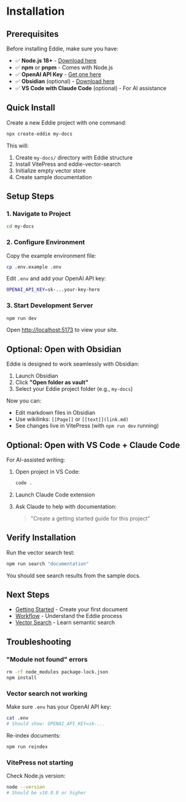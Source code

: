 # Installation

## Prerequisites

Before installing Eddie, make sure you have:

- ✅ **Node.js 18+** - [Download here](https://nodejs.org/)
- ✅ **npm** or **pnpm** - Comes with Node.js
- ✅ **OpenAI API Key** - [Get one here](https://platform.openai.com/api-keys)
- ✅ **Obsidian** (optional) - [Download here](https://obsidian.md/)
- ✅ **VS Code with Claude Code** (optional) - For AI assistance

## Quick Install

Create a new Eddie project with one command:

```bash
npx create-eddie my-docs
```

This will:
1. Create `my-docs/` directory with Eddie structure
2. Install VitePress and eddie-vector-search
3. Initialize empty vector store
4. Create sample documentation

## Setup Steps

### 1. Navigate to Project

```bash
cd my-docs
```

### 2. Configure Environment

Copy the example environment file:

```bash
cp .env.example .env
```

Edit `.env` and add your OpenAI API key:

```bash
OPENAI_API_KEY=sk-...your-key-here
```

### 3. Start Development Server

```bash
npm run dev
```

Open [http://localhost:5173](http://localhost:5173) to view your site.

## Optional: Open with Obsidian

Eddie is designed to work seamlessly with Obsidian:

1. Launch Obsidian
2. Click **"Open folder as vault"**
3. Select your Eddie project folder (e.g., `my-docs`)

Now you can:
- Edit markdown files in Obsidian
- Use wikilinks: `[[Page]]` or `[[text]](link.md)`
- See changes live in VitePress (with `npm run dev` running)

## Optional: Open with VS Code + Claude Code

For AI-assisted writing:

1. Open project in VS Code:
   ```bash
   code .
   ```

2. Launch Claude Code extension

3. Ask Claude to help with documentation:
   > "Create a getting started guide for this project"

## Verify Installation

Run the vector search test:

```bash
npm run search "documentation"
```

You should see search results from the sample docs.

## Next Steps

- [Getting Started](./getting-started.md) - Create your first document
- [Workflow](./workflow.md) - Understand the Eddie process
- [Vector Search](./vector-search.md) - Learn semantic search

## Troubleshooting

### "Module not found" errors

```bash
rm -rf node_modules package-lock.json
npm install
```

### Vector search not working

Make sure `.env` has your OpenAI API key:

```bash
cat .env
# Should show: OPENAI_API_KEY=sk-...
```

Re-index documents:

```bash
npm run reindex
```

### VitePress not starting

Check Node.js version:

```bash
node --version
# Should be v18.0.0 or higher
```
